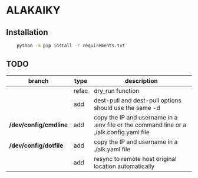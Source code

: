 # ALAKAIKY
## Installation

```bash
    python -m pip install -r requirements.txt
```

## TODO
| branch | type | description |
| --- | --- | --- |
|  | refac | dry_run function |
| | add | dest-pull and dest-pull options should use the same -d |
| **/dev/config/cmdline** | add | copy the IP and username in a .env file or the command line or a ./alk.config.yaml file |
| **/dev/config/dotfile** | add | copy the IP and username in a ./alk.yaml file |
| | add | resync to remote host original location automatically |

